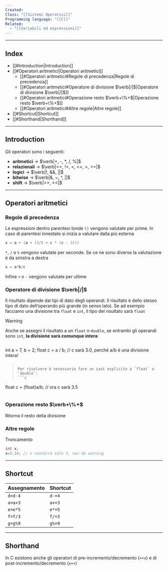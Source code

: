 ```yaml
---
Created: 
Class: "[[Sistemi Operativi]]"
Programming language: "[[C]]"
Related:
  - "[[Variabili ed espressioni]]"
---
```

---
## Index
- [[#Introduction|Introduction]]
- [[#Operatori aritmetici|Operatori aritmetici]]
	- [[#Operatori aritmetici#Regole di precedenza|Regole di precedenza]]
	- [[#Operatori aritmetici#Operatore di divisione $\verb|/|$|Operatore di divisione $\verb|/|$]]
	- [[#Operatori aritmetici#Operazione resto $\verb+\%+$|Operazione resto $\verb+\%+$]]
	- [[#Operatori aritmetici#Altre regole|Altre regole]]
- [[#Shortcut|Shortcut]]
- [[#Shorthand|Shorthand]]
---
## Introduction
Gli operatori sono i seguenti:
- **aritmetici** → $\verb|+, -, *, /, %|$
- **relazionali** → $\verb|==, !=, <, <=, >, >=|$
- **logici** → $\verb|!, &&, ||$
- **bitwise** → $\verb|&, ~, ^, ||$
- **shift** → $\verb|>>, <<|$

---
## Operatori aritmetici
### Regole di precedenza
Le espressioni dentro parentesi tonde `()` vengono valutate per prime. In caso di parentesi innestate si inizia a valutare dalla più esterna

```c
x = a + (a + (3/5 + c * (c - 3)))
```

`*`, `/` o `%` vengono valutate per seconde. Se ce ne sono diverse la valutazione è da sinistra a destra

```c
x = a*b/c
```

Infine `+` o `-` vengono valutate per ultime

### Operatore di divisione $\verb|/|$
Il risultato dipende dai tipi di dato degli operandi. Il risultato è dello stesso tipo di dato dell’operando più grande (in senso lato). Se ad esempio facciamo una divisione tra `float` e `int`, il tipo del risultato sarà `float`

>[!warning]
>Anche se assegni il risultato a un `float` o `double`, se entrambi gli operandi sono `int`, **la divisione sarà comunque intera**:
>```c
int a = 7, b = 2;
float c = a / b;  // c sarà 3.0, perché a/b è una divisione intera!
>```
>
>Per risolvere è necessario fare un cast esplicito a `float` o `double`:
>```c
float c = (float)a/b; // ora c sarà 3.5
>```

### Operazione resto $\verb+\%+$
Ritorna il resto della divisione

### Altre regole
Troncamento
```c
int x;
x=3.14; // x conterrà solo 3, non dà warning
```

---
## Shortcut

| Assegnamento | Shortcut |
| ------------ | -------- |
| `d=d-4`      | `d-=4`   |
| `a=a+3`      | `a+=3`   |
| `e=e*5`      | `e*=5`   |
| `f=f/3`      | `f/=3`   |
| `g=g%9`      | `g%=9`   |

---
## Shorthand
In C esistono anche gli operatori di pre-incremento/decremento (`++x`) e di post-incremento/decremento (`x++`)

